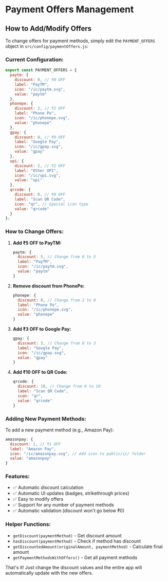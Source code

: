 # Payment Offers Management

## How to Add/Modify Offers

To change offers for payment methods, simply edit the `PAYMENT_OFFERS` object in `src/config/paymentOffers.js`:

### Current Configuration:
```javascript
export const PAYMENT_OFFERS = {
  paytm: {
    discount: 0, // ₹0 OFF
    label: "PayTM",
    icon: "/ic/paytm.svg",
    value: "paytm"
  },
  phonepe: {
    discount: 2, // ₹2 OFF
    label: "Phone Pe", 
    icon: "/ic/phonepe.svg",
    value: "phonepe"
  },
  gpay: {
    discount: 0, // ₹0 OFF
    label: "Google Pay",
    icon: "/ic/gpay.svg", 
    value: "gpay"
  },
  upi: {
    discount: 2, // ₹2 OFF
    label: "Other UPI",
    icon: "/ic/upi.svg",
    value: "upi"
  },
  qrcode: {
    discount: 0, // ₹0 OFF
    label: "Scan QR Code",
    icon: "qr", // Special icon type
    value: "qrcode"
  }
};
```

### How to Change Offers:

1. **Add ₹5 OFF to PayTM:**
   ```javascript
   paytm: {
     discount: 5, // Change from 0 to 5
     label: "PayTM",
     icon: "/ic/paytm.svg",
     value: "paytm"
   }
   ```

2. **Remove discount from PhonePe:**
   ```javascript
   phonepe: {
     discount: 0, // Change from 2 to 0
     label: "Phone Pe",
     icon: "/ic/phonepe.svg", 
     value: "phonepe"
   }
   ```

3. **Add ₹3 OFF to Google Pay:**
   ```javascript
   gpay: {
     discount: 3, // Change from 0 to 3
     label: "Google Pay",
     icon: "/ic/gpay.svg",
     value: "gpay"
   }
   ```

4. **Add ₹10 OFF to QR Code:**
   ```javascript
   qrcode: {
     discount: 10, // Change from 0 to 10
     label: "Scan QR Code",
     icon: "qr",
     value: "qrcode"
   }
   ```

### Adding New Payment Methods:

To add a new payment method (e.g., Amazon Pay):

```javascript
amazonpay: {
  discount: 1, // ₹1 OFF
  label: "Amazon Pay",
  icon: "/ic/amazonpay.svg", // Add icon to public/ic/ folder
  value: "amazonpay"
}
```

### Features:
- ✅ Automatic discount calculation
- ✅ Automatic UI updates (badges, strikethrough prices)
- ✅ Easy to modify offers
- ✅ Support for any number of payment methods
- ✅ Automatic validation (discount won't go below ₹0)

### Helper Functions:
- `getDiscount(paymentMethod)` - Get discount amount
- `hasDiscount(paymentMethod)` - Check if method has discount
- `getDiscountedAmount(originalAmount, paymentMethod)` - Calculate final amount
- `getPaymentMethodsWithOffers()` - Get all payment methods

That's it! Just change the discount values and the entire app will automatically update with the new offers.
